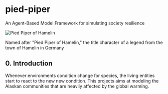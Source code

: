 # pied-piper
An Agent-Based Model Framework for simulating society resilience


![Pied Piper of Hamelin](https://upload.wikimedia.org/wikipedia/commons/thumb/d/d9/Pied_Piper2.jpg/593px-Pied_Piper2.jpg)

Named after "Pied Piper of Hamelin," the title character of a legend from the town of Hamelin in Germany

## 0. Introduction
Whenever environments condition change for species, the living entities start to react to the new new condition. This projects aims at modeling the Alaskan communities that are heavily affected by the global warming.

